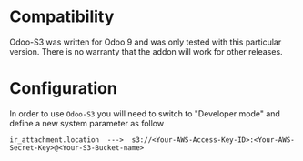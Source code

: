 # Compatibility

Odoo-S3 was written for Odoo 9 and was only tested with this particular version. There is no warranty that the addon
will work for other releases.

# Configuration

In order to use `Odoo-S3` you will need to switch to "Developer mode" and define a new system parameter as follow

```
ir_attachment.location  --->  s3://<Your-AWS-Access-Key-ID>:<Your-AWS-Secret-Key>@<Your-S3-Bucket-name>

```